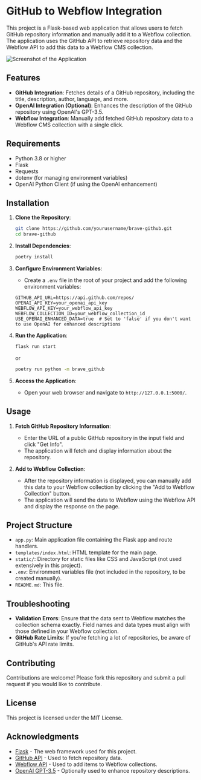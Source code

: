 # GitHub to Webflow Integration

This project is a Flask-based web application that allows users to fetch GitHub repository information and manually add it to a Webflow collection. The application uses the GitHub API to retrieve repository data and the Webflow API to add this data to a Webflow CMS collection.

![Screenshot of the Application](brave_github/static/screenshot.jpeg)


## Features

- **GitHub Integration**: Fetches details of a GitHub repository, including the title, description, author, language, and more.
- **OpenAI Integration (Optional)**: Enhances the description of the GitHub repository using OpenAI's GPT-3.5.
- **Webflow Integration**: Manually add fetched GitHub repository data to a Webflow CMS collection with a single click.

## Requirements

- Python 3.8 or higher
- Flask
- Requests
- dotenv (for managing environment variables)
- OpenAI Python Client (if using the OpenAI enhancement)

## Installation

1. **Clone the Repository**:
    ```bash
    git clone https://github.com/yourusername/brave-github.git
    cd brave-github
    ```

2. **Install Dependencies**:
    ```bash
    poetry install
    ```

3. **Configure Environment Variables**:
    - Create a `.env` file in the root of your project and add the following environment variables:

    ```env
    GITHUB_API_URL=https://api.github.com/repos/
    OPENAI_API_KEY=your_openai_api_key
    WEBFLOW_API_KEY=your_webflow_api_key
    WEBFLOW_COLLECTION_ID=your_webflow_collection_id
    USE_OPENAI_ENHANCED_DATA=true  # Set to 'false' if you don't want to use OpenAI for enhanced descriptions
    ```

4. **Run the Application**:
    ```bash
    flask run start 
    ```
    or
    ```bash
    poetry run python -m brave_github
    ```

6. **Access the Application**:
    - Open your web browser and navigate to `http://127.0.0.1:5000/`.

## Usage

1. **Fetch GitHub Repository Information**:
    - Enter the URL of a public GitHub repository in the input field and click "Get Info".
    - The application will fetch and display information about the repository.

2. **Add to Webflow Collection**:
    - After the repository information is displayed, you can manually add this data to your Webflow collection by clicking the "Add to Webflow Collection" button.
    - The application will send the data to Webflow using the Webflow API and display the response on the page.

## Project Structure

- `app.py`: Main application file containing the Flask app and route handlers.
- `templates/index.html`: HTML template for the main page.
- `static/`: Directory for static files like CSS and JavaScript (not used extensively in this project).
- `.env`: Environment variables file (not included in the repository, to be created manually).
- `README.md`: This file.


## Troubleshooting

- **Validation Errors**: Ensure that the data sent to Webflow matches the collection schema exactly. Field names and data types must align with those defined in your Webflow collection.
- **GitHub Rate Limits**: If you're fetching a lot of repositories, be aware of GitHub's API rate limits.

## Contributing

Contributions are welcome! Please fork this repository and submit a pull request if you would like to contribute.

## License

This project is licensed under the MIT License. 

## Acknowledgments

- [Flask](https://flask.palletsprojects.com/) - The web framework used for this project.
- [GitHub API](https://docs.github.com/en/rest) - Used to fetch repository data.
- [Webflow API](https://developers.webflow.com/) - Used to add items to Webflow collections.
- [OpenAI GPT-3.5](https://openai.com/gpt-3/) - Optionally used to enhance repository descriptions.